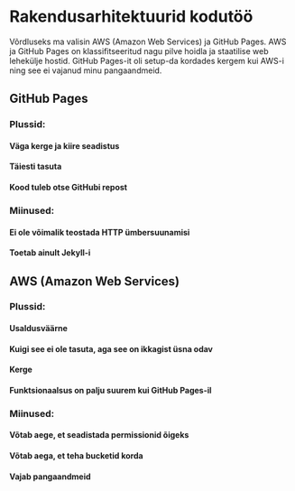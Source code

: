# Rakendusarhitektuurid kodutöö

Võrdluseks ma valisin AWS (Amazon Web Services) ja GitHub Pages. AWS ja GitHub Pages on klassifitseeritud nagu pilve hoidla ja staatilise web lehekülje hostid.
GitHub Pages-it oli setup-da kordades kergem kui  AWS-i ning see ei vajanud minu pangaandmeid.

## GitHub Pages
### Plussid:
 #### Väga kerge ja kiire seadistus
 #### Täiesti tasuta
 #### Kood tuleb otse GitHubi repost
 
 ### Miinused:
 #### Ei ole võimalik teostada HTTP ümbersuunamisi
 #### Toetab ainult Jekyll-i
 
 
## AWS (Amazon Web Services)
### Plussid:
 #### Usaldusväärne
 #### Kuigi see ei ole tasuta, aga see on ikkagist üsna odav
 #### Kerge
 #### Funktsionaalsus on palju suurem kui GitHub Pages-il

### Miinused:
  #### Võtab aege, et seadistada permissionid õigeks
  #### Võtab aega, et teha bucketid korda
  #### Vajab pangaandmeid
